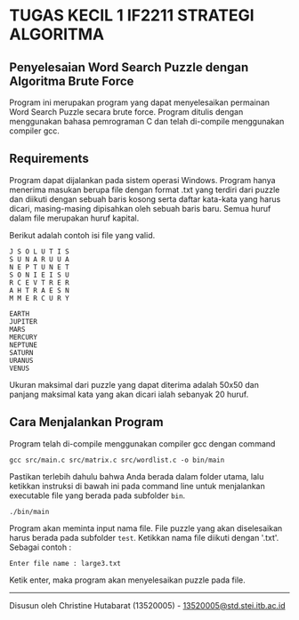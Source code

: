 # TUGAS KECIL 1 IF2211 STRATEGI ALGORITMA
## Penyelesaian Word Search Puzzle dengan Algoritma Brute Force

Program ini merupakan program yang dapat menyelesaikan permainan Word Search Puzzle secara brute force. Program ditulis dengan menggunakan bahasa pemrograman C dan telah di-compile menggunakan compiler gcc.

## Requirements
Program dapat dijalankan pada sistem operasi Windows. Program hanya menerima masukan berupa file dengan format .txt yang terdiri dari puzzle dan diikuti dengan sebuah baris kosong serta daftar kata-kata yang harus dicari, masing-masing dipisahkan oleh sebuah baris baru. Semua huruf dalam file merupakan huruf kapital.

Berikut adalah contoh isi file yang valid.

    J S O L U T I S 
    S U N A R U U A 
    N E P T U N E T 
    S O N I E I S U 
    R C E V T R E R 
    A H T R A E S N 
    M M E R C U R Y 

    EARTH 
    JUPITER 
    MARS 
    MERCURY 
    NEPTUNE 
    SATURN 
    URANUS 
    VENUS

Ukuran maksimal dari puzzle yang dapat diterima adalah 50x50 dan panjang maksimal kata yang akan dicari ialah sebanyak 20 huruf.

## Cara Menjalankan Program

Program telah di-compile menggunakan compiler gcc dengan command

```
gcc src/main.c src/matrix.c src/wordlist.c -o bin/main
```

Pastikan terlebih dahulu bahwa Anda berada dalam folder utama, lalu ketikkan instruksi di bawah ini pada command line untuk menjalankan executable file yang berada pada subfolder `bin`.
```
./bin/main
```
Program akan meminta input nama file. File puzzle yang akan diselesaikan harus berada pada subfolder `test`. Ketikkan nama file diikuti dengan '.txt'. Sebagai contoh :

```
Enter file name : large3.txt
```

Ketik enter, maka program akan menyelesaikan puzzle pada file.

---

Disusun oleh Christine Hutabarat (13520005) - 13520005@std.stei.itb.ac.id